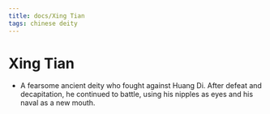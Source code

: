 ```yaml
---
title: docs/Xing Tian
tags: chinese deity
---
```


# Xing Tian
- A fearsome ancient deity who fought against Huang Di. After defeat and decapitation, he continued to battle, using his nipples as eyes and his naval as a new mouth.